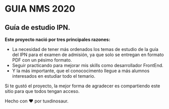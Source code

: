 # GUIA NMS 2020

## Guía de estudio IPN.

**Este proyecto nació por tres principales razones:**

- La necesidad de tener más ordenados los temas de estudio de la guía del IPN para el examen de admisión, ya que solo se entregan en formato PDF con un pésimo formato.
- Seguir practicando para mejorar mis skills como desarrollador FrontEnd.
- Y la más importante, que el conococimento llegue a más alumnos interesados en estudiar todo el temario.

Si te gustó el proyecto, la mejor forma de agradecer es compartiendo este sitio para que todos tengan acceso.

Hecho con ❤ por tuxdinosaur.
